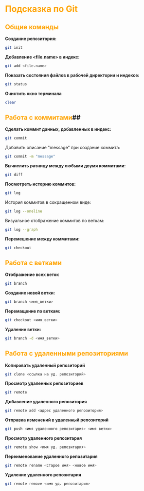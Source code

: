 # <font color="orange">**Подсказка по Git**</font>

## <font color="orange">Общие команды</font>

**Создание репозитория:**

``` sh
git init
```
**Добавление <file.name> в индекс:**
``` sh
git add <file.name>
```
**Показать состояния файлов в рабочей директории и индексе:**
``` sh
git status
```
**Очистить окно терминала**
``` sh
clear
```
## <font color="orange">Работа с коммитами</font>##
**Сделать коммит данных, добавленных в индекс:**
``` sh
git commit
```
Добавить описание "message" при создание коммита:
```sh
git commit -m "message"
```
**Вычислить разницу между любыми двумя коммитами:**
``` sh
git diff
```
**Посмотреть историю коммитов:**
``` sh
git log
```
История коммитов в сокращенном виде:
``` sh
git log --oneline
```
Визуальное отображение коммитов по веткам:
``` sh
git log --graph
```
**Перемешение между коммитами:**
``` sh
git checkout
```
## <font color="orange">Работа с ветками</font>
**Отображение всех веток**
``` sh
git branch
```
**Создание новой ветки:**
``` sh
git branch <имя_ветки>
```
**Перемащение по веткам:**
``` sh
git checkout <имя_ветки>
```
**Удаление ветки:**
``` sh
git branch -d <имя_ветки>
```
## <font color="orange">Работа с удаленными репозиториями</font>
**Копировать удаленный репозиторий**
``` sh
git clone <ссылка на уд. репозиторий>
```
**Просмотр удаленных репозиториев**
``` sh
git remote
```
**Добавление удаленного репозитория**
``` sh
git remote add <адрес удаленного репозитория>
```
**Отправка изменений в удаленный репозиторий**
``` sh
git push <имя удаленного репозитария> <имя ветки>
```
**Просмотр удаленного репозитария**
``` sh
git remote show <имя уд. репозитария>
```
**Переименование удаленного репозитария**
``` sh
git remote rename <старое имя> <новое имя>
```
**Удаление удаленного репозитария**
``` sh
git remote remove <имя уд. репозитария>
```